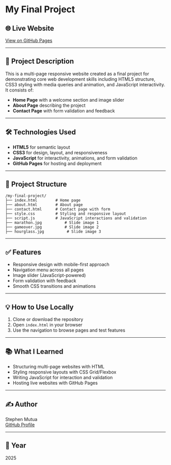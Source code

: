 # My Final Project

## 🌐 Live Website
[View on GitHub Pages](https://StackStriker.github.io/final-project/)

---

## 📝 Project Description
This is a multi-page responsive website created as a final project for demonstrating core web development skills including HTML5 structure, CSS3 styling with media queries and animation, and JavaScript interactivity. It consists of:

- **Home Page** with a welcome section and image slider
- **About Page** describing the project
- **Contact Page** with form validation and feedback

---

## 🛠 Technologies Used
- **HTML5** for semantic layout
- **CSS3** for design, layout, and responsiveness
- **JavaScript** for interactivity, animations, and form validation
- **GitHub Pages** for hosting and deployment

---

## 📁 Project Structure
```
/my-final-project/
├── index.html        # Home page
├── about.html        # About page
├── contact.html      # Contact page with form
├── style.css         # Styling and responsive layout
├── script.js         # JavaScript interactions and validation
├── marathon.jpg          # Slide image 1
├── gameover.jpg          # Slide image 2
├── hourglass.jpg          # Slide image 3
```

---

## ✅ Features
- Responsive design with mobile-first approach
- Navigation menu across all pages
- Image slider (JavaScript-powered)
- Form validation with feedback
- Smooth CSS transitions and animations

---

## 💡 How to Use Locally
1. Clone or download the repository
2. Open `index.html` in your browser
3. Use the navigation to browse pages and test features

---

## 📚 What I Learned
- Structuring multi-page websites with HTML
- Styling responsive layouts with CSS Grid/Flexbox
- Writing JavaScript for interaction and validation
- Hosting live websites with GitHub Pages

---

## ✍️ Author
Stephen Mutua  
[GitHub Profile](https://github.com/StackStriker)

---

## 📅 Year
2025
